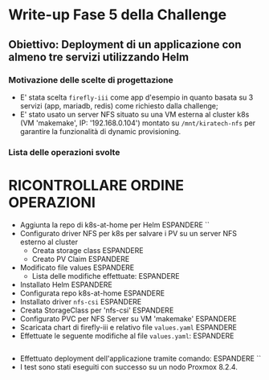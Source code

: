 # Write-up Fase 5 della Challenge

## Obiettivo: Deployment di un applicazione con almeno tre servizi utilizzando Helm

### Motivazione delle scelte di progettazione

- E' stata scelta `firefly-iii` come app d'esempio in quanto basata su 3 servizi (app, mariadb, redis) come richiesto dalla challenge;
- E' stato usato un server NFS situato su una VM esterna al cluster k8s (VM 'makemake', IP: '192.168.0.104') montato su `/mnt/kiratech-nfs` per garantire la funzionalità di dynamic provisioning.

### Lista delle operazioni svolte

# RICONTROLLARE ORDINE OPERAZIONI

- Aggiunta la repo di k8s-at-home per Helm ESPANDERE
    ``
- Configurato driver NFS per k8s per salvare i PV su un server NFS esterno al cluster
    - Creata storage class ESPANDERE
    - Creato PV Claim ESPANDERE
- Modificato file values ESPANDERE
    - Lista delle modifiche effettuate: ESPANDERE
- Installato Helm ESPANDERE
- Configurata repo k8s-at-home ESPANDERE
- Installato driver `nfs-csi` ESPANDERE
- Creata StorageClass per 'nfs-csi' ESPANDERE
- Configurato PVC per NFS Server su VM 'makemake' ESPANDERE
- Scaricata chart di firefly-iii e relativo file `values.yaml` ESPANDERE
- Effettuate le seguente modifiche al file `values.yaml`: ESPANDERE
    ```
    ```
- Effettuato deployment dell'applicazione tramite comando: ESPANDERE
    ``
- I test sono stati eseguiti con successo su un nodo Proxmox 8.2.4.